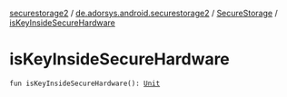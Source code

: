 [securestorage2](../../index.md) / [de.adorsys.android.securestorage2](../index.md) / [SecureStorage](index.md) / [isKeyInsideSecureHardware](./is-key-inside-secure-hardware.md)

# isKeyInsideSecureHardware

`fun isKeyInsideSecureHardware(): `[`Unit`](https://kotlinlang.org/api/latest/jvm/stdlib/kotlin/-unit/index.html)